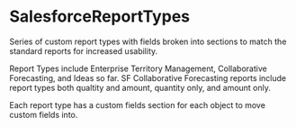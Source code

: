 # SalesforceReportTypes

Series of custom report types with fields broken into sections to match the standard reports for increased usability.

Report Types include Enterprise Territory Management, Collaborative Forecasting, and Ideas so far.
SF Collaborative Forecasting reports include report types both qualtity and amount, quantity only, and amount only.

Each report type has a custom fields section for each object to move custom fields into.
